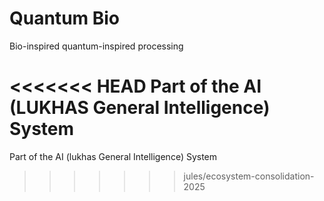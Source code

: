 # Quantum Bio

Bio-inspired quantum-inspired processing

<<<<<<< HEAD
Part of the AI (LUKHAS General Intelligence) System
=======
Part of the AI (lukhas General Intelligence) System
>>>>>>> jules/ecosystem-consolidation-2025
